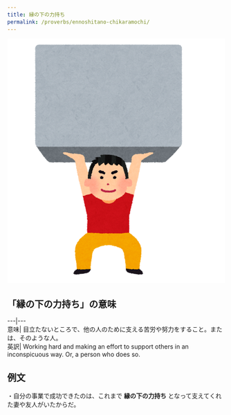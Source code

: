 ```yaml
---
title: 縁の下の力持ち
permalink: /proverbs/ennoshitano-chikaramochi/
---
```


![](/assets/images/proverbs/chikaramochi.png)

## 「縁の下の力持ち」の意味

---|---  
意味| 目立たないところで、他の人のために支える苦労や努力をすること。または、そのような人。  
英訳| Working hard and making an effort to support others in an inconspicuous way. Or, a person who does so.  
  
## 例文

・自分の事業で成功できたのは、これまで **縁の下の力持ち** となって支えてくれた妻や友人がいたからだ。
